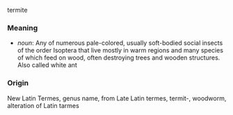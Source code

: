 termite
### Meaning
+ _noun_: Any of numerous pale-colored, usually soft-bodied social insects of the order Isoptera that live mostly in warm regions and many species of which feed on wood, often destroying trees and wooden structures. Also called white ant

### Origin

New Latin Termes, genus name, from Late Latin termes, termit-, woodworm, alteration of Latin tarmes
